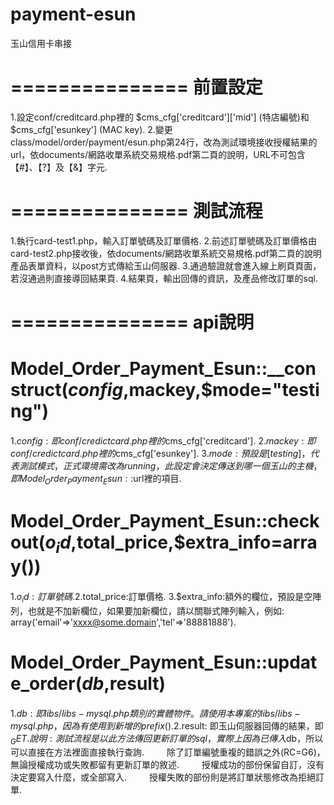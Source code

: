 payment-esun
============

玉山信用卡串接

===============
前置設定
=============== 
1.設定conf/creditcard.php裡的 $cms_cfg['creditcard']['mid'] (特店編號)和 $cms_cfg['esunkey'] (MAC key).
2.變更class/model/order/payment/esun.php第24行，改為測試環境接收授權結果的url，依documents/網路收單系統交易規格.pdf第二頁的說明，URL不可包含【#】、【?】及【&】字元.

===============
測試流程
===============
1.執行card-test1.php，輸入訂單號碼及訂單價格.
2.前述訂單號碼及訂單價格由card-test2.php接收後，依documents/網路收單系統交易規格.pdf第二頁的說明產品表單資料，以post方式傳給玉山伺服器.
3.通過驗證就會進入線上刷頁頁面，若沒通過則直接導回結果頁.
4.結果頁，輸出回傳的資訊，及產品修改訂單的sql.

===============
api說明
===============
####
# Model_Order_Payment_Esun::__construct($config,$mackey,$mode="testing")
####
1.$config: 即conf/credictcard.php裡的$cms_cfg['creditcard'].
2.$mackey: 即conf/credictcard.php裡的$cms_cfg['esunkey'].
3.$mode: 預設是[testing]，代表測試模式，正式環境需改為running，此設定會決定傳送到哪一個玉山的主機，即Model_Order_Payment_Esun::$url裡的項目.

####
# Model_Order_Payment_Esun::checkout($o_id,$total_price,$extra_info=array())
####
1.$o_id:訂單號碼.
2.$total_price:訂單價格.
3.$extra_info:額外的欄位，預設是空陣列，也就是不加新欄位，如果要加新欄位，請以關聯式陣列輸入，例如: array('email'=>'xxxx@some.domain','tel'=>'88881888').

####
# Model_Order_Payment_Esun::update_order($db,$result)
####
1.$db: 即libs/libs-mysql.php類別的實體物件。請使用本專案的libs/libs-mysql.php，因為有使用到新增的prefix().
2.$result: 即玉山伺服器回傳的結果，即$_GET.
說明:測試流程是以此方法傳回更新訂單的sql，實際上因為已傳入$db，所以可以直接在方法裡面直接執行查詢.
　　 除了訂單編號重複的錯誤之外(RC=G6)，無論授權成功或失敗都留有更新訂單的敘述.
　　 授權成功的部份保留自訂，沒有決定要寫入什麼，或全部寫入.
　　 授權失敗的部份則是將訂單狀態修改為拒絕訂單.